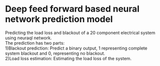 # Deep feed forward based neural network prediction model

Predicting the load loss and blackout of a 20 component electrical system using neuraql network.\
The prediction has two parts:\
1)Blackout prediction: Predict a binary output, 1 representing complete system blackout and 0, representing no blackout.\
2)Load loss estimation: Estimating the load loss of the system.




